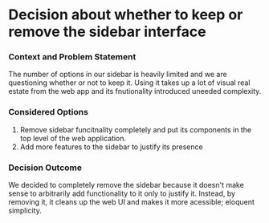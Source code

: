 # Decision about whether to keep or remove the sidebar interface

### Context and Problem Statement
The number of options in our sidebar is heavily limited and we are questioning whether or not to keep it. Using it takes up a lot of visual real estate from the web app and its fnutionality introduced uneeded complexity. 
### Considered Options
1. Remove sidebar funcitnality completely and put its components in the top level of the web application.
2. Add more features to the sidebar to justify its presence
### Decision Outcome
We decided to completely remove the sidebar because it doesn't make sense to arbitrarily add functionality to it only to justify it. Instead, by removing it, it cleans up the web UI and makes it more acessible; eloquent simplicity. 
